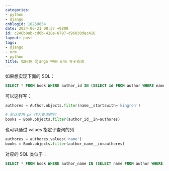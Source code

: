 ```yaml
---
categories:
- python
- django
cnblogid: 18259854
date: 2024-06-21 08:37 +0800
id: c246b0ab-cd0b-428e-8797-d96030dec416
layout: post
tags:
- django
- orm
- python
title: 如何在 django 中用 orm 写子查询
---
```


如果想实现下面的 SQL：

```sql
SELECT * FROM book WHERE author_id IN (SELECT id FROM author WHERE name LIKE 'kingron%')
```

可以这样写：

```python
authores = Author.objects.filter(name__startswith='kingron')

# 默认使用 pk 作为查询的列
books = Book.objects.filter(author_id__in=authores)
```

也可以通过 values 指定子查询的列
```python
authores = authores.values('name')
books = Book.objects.filter(author_name__in=authores)
```

对应的 SQL 类似于：
```sql
SELECT * FROM book WHERE author_name IN (SELECT name FROM author WHERE name LIKE 'kingron%')
```